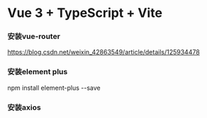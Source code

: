 # Vue 3 + TypeScript + Vite

### 安装vue-router
https://blog.csdn.net/weixin_42863549/article/details/125934478

### 安装element plus
npm install element-plus --save

### 安装axios
